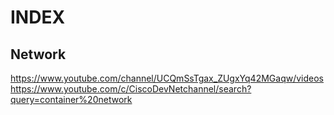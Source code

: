 # INDEX

## Network
https://www.youtube.com/channel/UCQmSsTgax_ZUgxYq42MGaqw/videos
https://www.youtube.com/c/CiscoDevNetchannel/search?query=container%20network
